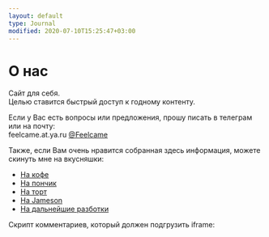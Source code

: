 ```yaml
---
layout: default
type: Journal
modified: 2020-07-10T15:25:47+03:00
---
```


# О нас 

Сайт для себя.   
Целью ставится быстрый доступ к годному контенту.

Если у Вас есть вопросы или предложения, прошу писать в телеграм или на почту:  
feelcame.at.ya.ru
[@Feelcame](https://t.me/feelcame)

Также, если Вам очень нравится собранная здесь информация, можете скинуть мне на вкусняшки:  
* [На кофе](https://t.me/feelpowerbot?start=tea)
* [На пончик](https://t.me/feelpowerbot?start=tea)
* [На торт](https://t.me/feelpowerbot?start=tea)
* [На Jameson ](https://t.me/feelpowerbot?start=tea)
* [На дальнейшие разботки](https://t.me/feelpowerbot?start=tea)


Скрипт комментариев, который должен подгрузить iframe:  

<script async src="https://comments.app/js/widget.js?2" data-comments-app-website="zuRUPyyL" data-limit="5"></script>